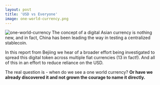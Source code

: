 ```yaml
---
layout: post
title: 'USD vs Everyone'
image: one-world-currency.png
---
```


![one-world-currency]({{site.url}}/assets/img/one-world-currency.png)
The concept of a digital Asian currency is nothing new, and in fact, China has been leading the way in testing a centralized stablecoin. 

In this report from Bejiing we hear of a broader effort being investigated to spread this digital token across multiple fiat currencies (13 in fact!). And all of this in an effort to reduce reliance on the USD. 

The real question is - when do we see a one world currency? **Or have we already discovered it and not grown the courage to name it directly.**